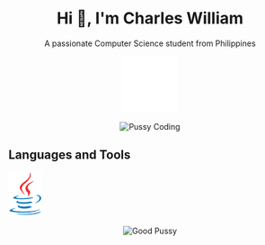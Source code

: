 <h1 align="center">Hi 👋, I'm Charles William</h1>
<p align="center">A passionate Computer Science student from Philippines</p>

<p align="center">
  <img src="Git_Read/paren.gif" alt="Lets Code" width=100>
</p>

<p align="center">
  <img src="https://camo.githubusercontent.com/077067bb63f971e4a0c0c002ceff8519996286b58b17f9e4a0ed7d645002520d/68747470733a2f2f6d656469612e67697068792e636f6d2f6d656469612f687155324b6b6a573562453276325a3751322f67697068792e676966" alt="Pussy Coding", width=80>
</p>

<h2>Languages and Tools</h2>

<p>
  <img src="Git_Read/java.png">
</p>

<p align="center">
  <img src="https://camo.githubusercontent.com/000ff41732a1268ee2177a8a7ac60cec7cf8cce85c426b80ac8a334a94c5f8f1/68747470733a2f2f72656e6465722e676974616e696d616c732e6f72672f6c696e65732f69747376696e6179616b3f7065742d69643d363630303432393839373432323239343430" alt="Good Pussy">
</p>

<!--
**Zenobu0224/Zenobu0224** is a ✨ _special_ ✨ repository because its `README.md` (this file) appears on your GitHub profile.

Here are some ideas to get you started:

- 🔭 I’m currently working on ...
- 🌱 I’m currently learning ...
- 👯 I’m looking to collaborate on ...
- 🤔 I’m looking for help with ...
- 💬 Ask me about ...
- 📫 How to reach me: ...
- 😄 Pronouns: ...
- ⚡ Fun fact: ...
-->
